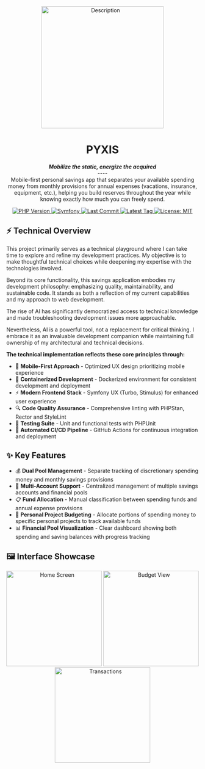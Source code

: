 <div align="center">
    <img src="public/img/logo2.png" alt="Description" style="width: 20rem;">
</div>
<h1 align="center">PYXIS</h1>
<p align="center">
    <b><i>Mobilize the static, energize the acquired</i></b><br>
    ---- <br>
    Mobile-first personal savings app that separates your available spending money from monthly provisions for annual expenses (vacations, insurance, equipment, etc.), helping you build reserves throughout the year while knowing exactly how much you can freely spend.
</p>

<p align="center">
  <a href="https://php.net">
    <img src="https://img.shields.io/badge/php-%5E8.4-blue?logo=php" alt="PHP Version">
  </a>
  <a href="https://symfony.com">
    <img src="https://img.shields.io/badge/symfony-7.3-000000.svg?logo=symfony" alt="Symfony">
  </a>
  <a href="https://github.com/JAGFx/pyxis/commits">
    <img src="https://img.shields.io/github/last-commit/JAGFx/pyxis" alt="Last Commit">
  </a>
  <a href="https://github.com/JAGFx/pyxis/tags">
    <img src="https://img.shields.io/github/v/tag/JAGFx/pyxis" alt="Latest Tag">
  </a>
  <a href="https://github.com/JAGFx/pyxis/tree/master?tab=MIT-1-ov-file">
    <img src="https://img.shields.io/badge/License-MIT-yellow.svg" alt="License: MIT">
  </a>
</p>

## ⚡ Technical Overview

This project primarily serves as a technical playground where I can take time to explore and refine my development practices. My objective is to make thoughtful technical choices while deepening my expertise with the technologies involved.

Beyond its core functionality, this savings application embodies my development philosophy: emphasizing quality, maintainability, and sustainable code. It stands as both a reflection of my current capabilities and my approach to web development.

The rise of AI has significantly democratized access to technical knowledge and made troubleshooting development issues more approachable.

Nevertheless, AI is a powerful tool, not a replacement for critical thinking. I embrace it as an invaluable development companion while maintaining full ownership of my architectural and technical decisions.

**The technical implementation reflects these core principles through:**

- 📱 **Mobile-First Approach** - Optimized UX design prioritizing mobile experience
- 🐳 **Containerized Development** - Dockerized environment for consistent development and deployment
- ⚡ **Modern Frontend Stack** - Symfony UX (Turbo, Stimulus) for enhanced user experience
- 🔍 **Code Quality Assurance** - Comprehensive linting with PHPStan, Rector and StyleLint
- 🧪 **Testing Suite** - Unit and functional tests with PHPUnit
- 🚀 **Automated CI/CD Pipeline** - GitHub Actions for continuous integration and deployment

## ✨ Key Features

- 💰 **Dual Pool Management** - Separate tracking of discretionary spending money and monthly savings provisions
- 🏦 **Multi-Account Support** - Centralized management of multiple savings accounts and financial pools  
- 📋 **Fund Allocation** - Manual classification between spending funds and annual expense provisions
- 🎯 **Personal Project Budgeting** - Allocate portions of spending money to specific personal projects to track available funds  
- 📊 **Financial Pool Visualization** - Clear dashboard showing both spending and saving balances with progress tracking

## 🖼️ Interface Showcase

<p align="center">
  <img src="public/img/img.png" width="250" alt="Home Screen">
  <img src="public/img/img.png" width="250" alt="Budget View">
  <img src="public/img/img.png" width="250" alt="Transactions">
</p>